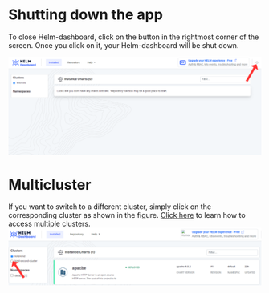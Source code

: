 # Shutting down the app
To close Helm-dashboard, click on the button in the rightmost corner of the screen. Once you click on it, your Helm-dashboard will be shut down.

![Shutdown_screenshot](images/screenshot_shut_down.png)

# Multicluster
If you want to switch to a different cluster, simply click on the corresponding cluster as shown in the figure. [Click here](https://kubernetes.io/docs/tasks/access-application-cluster/configure-access-multiple-clusters/) to learn how to access multiple clusters.
![Multicluster_screenshot](images/screenshot_multicluster.png)
